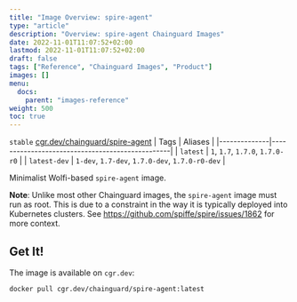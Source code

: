 ```yaml
---
title: "Image Overview: spire-agent"
type: "article"
description: "Overview: spire-agent Chainguard Images"
date: 2022-11-01T11:07:52+02:00
lastmod: 2022-11-01T11:07:52+02:00
draft: false
tags: ["Reference", "Chainguard Images", "Product"]
images: []
menu:
  docs:
    parent: "images-reference"
weight: 500
toc: true
---
```


`stable` [cgr.dev/chainguard/spire-agent](https://github.com/chainguard-images/images/tree/main/images/spire-agent)
| Tags         | Aliases                                         |
|--------------|-------------------------------------------------|
| `latest`     | `1`, `1.7`, `1.7.0`, `1.7.0-r0`                 |
| `latest-dev` | `1-dev`, `1.7-dev`, `1.7.0-dev`, `1.7.0-r0-dev` |



Minimalist Wolfi-based `spire-agent` image.

**Note**: Unlike most other Chainguard images, the `spire-agent` image must run as root.
This is due to a constraint in the way it is typically deployed into Kubernetes clusters.
See https://github.com/spiffe/spire/issues/1862 for more context.

## Get It!

The image is available on `cgr.dev`:

```
docker pull cgr.dev/chainguard/spire-agent:latest
```

